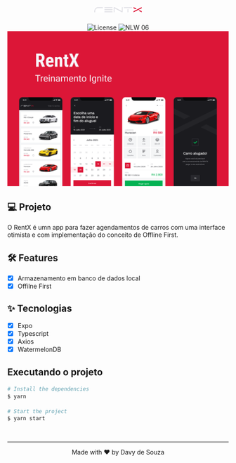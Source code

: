 
<h1 align="center">
  <img alt="rentx" title="rentx" src=".github/logo.png" />
</h1>

<p align="center">
  <img alt="License" src="https://img.shields.io/static/v1?label=license&message=MIT&color=dc1637&labelColor=0A1033">

 <img src="https://img.shields.io/static/v1?label=Ignite&message=ReactNative&color=dc1637&labelColor=0A1033" alt="NLW 06" />
 
 <img src=".github/capa.png" alt="RENTX"/>
</p>


## 💻 Projeto

O RentX é umn app para fazer agendamentos de carros com uma interface otimista e com implementação do conceito de Offline First.

## :hammer_and_wrench: Features

- [x] Armazenamento em banco de dados local
- [x] Offilne First 

## ✨ Tecnologias

- [x] Expo
- [x] Typescript
- [x] Axios
- [x] WatermelonDB

## Executando o projeto


```bash
# Install the dependencies
$ yarn

# Start the project
$ yarn start
```

</br>

---
<p align="center">Made with ❤️ by Davy de Souza</p>
